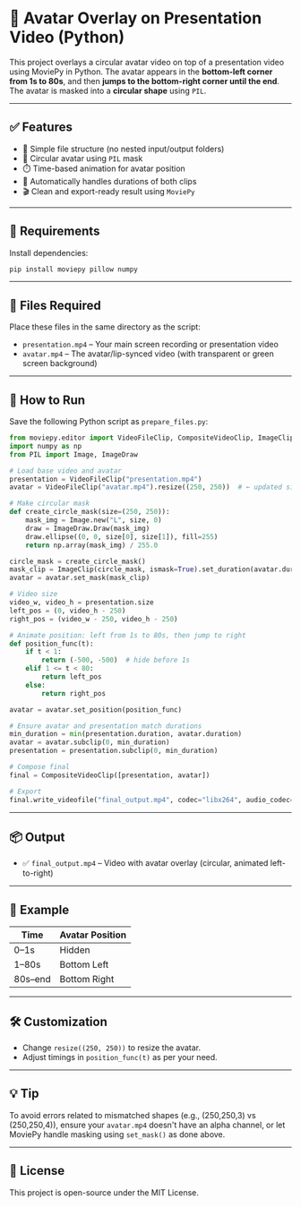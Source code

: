 # 🎥 Avatar Overlay on Presentation Video (Python)

This project overlays a circular avatar video on top of a presentation video using MoviePy in Python. The avatar appears in the **bottom-left corner from 1s to 80s**, and then **jumps to the bottom-right corner until the end**. The avatar is masked into a **circular shape** using `PIL`.

---

## ✅ Features

- 📁 Simple file structure (no nested input/output folders)
- 🎯 Circular avatar using `PIL` mask
- ⏱️ Time-based animation for avatar position
- 🧠 Automatically handles durations of both clips
- 🎬 Clean and export-ready result using `MoviePy`

---

## 🧾 Requirements

Install dependencies:

```bash
pip install moviepy pillow numpy
```

---

## 📂 Files Required

Place these files in the same directory as the script:

- `presentation.mp4` – Your main screen recording or presentation video
- `avatar.mp4` – The avatar/lip-synced video (with transparent or green screen background)

---

## 🚀 How to Run

Save the following Python script as `prepare_files.py`:

```python
from moviepy.editor import VideoFileClip, CompositeVideoClip, ImageClip
import numpy as np
from PIL import Image, ImageDraw

# Load base video and avatar
presentation = VideoFileClip("presentation.mp4")
avatar = VideoFileClip("avatar.mp4").resize((250, 250))  # ← updated size

# Make circular mask
def create_circle_mask(size=(250, 250)):
    mask_img = Image.new("L", size, 0)
    draw = ImageDraw.Draw(mask_img)
    draw.ellipse((0, 0, size[0], size[1]), fill=255)
    return np.array(mask_img) / 255.0

circle_mask = create_circle_mask()
mask_clip = ImageClip(circle_mask, ismask=True).set_duration(avatar.duration)
avatar = avatar.set_mask(mask_clip)

# Video size
video_w, video_h = presentation.size
left_pos = (0, video_h - 250)
right_pos = (video_w - 250, video_h - 250)

# Animate position: left from 1s to 80s, then jump to right
def position_func(t):
    if t < 1:
        return (-500, -500)  # hide before 1s
    elif 1 <= t < 80:
        return left_pos
    else:
        return right_pos

avatar = avatar.set_position(position_func)

# Ensure avatar and presentation match durations
min_duration = min(presentation.duration, avatar.duration)
avatar = avatar.subclip(0, min_duration)
presentation = presentation.subclip(0, min_duration)

# Compose final
final = CompositeVideoClip([presentation, avatar])

# Export
final.write_videofile("final_output.mp4", codec="libx264", audio_codec="aac")
```

---

## 📦 Output

- ✅ `final_output.mp4` – Video with avatar overlay (circular, animated left-to-right)

---

## 📸 Example

| Time     | Avatar Position |
|----------|------------------|
| 0–1s     | Hidden           |
| 1–80s    | Bottom Left      |
| 80s–end  | Bottom Right     |

---

## 🛠️ Customization

- Change `resize((250, 250))` to resize the avatar.
- Adjust timings in `position_func(t)` as per your need.

---

## 💡 Tip

To avoid errors related to mismatched shapes (e.g., (250,250,3) vs (250,250,4)), ensure your `avatar.mp4` doesn't have an alpha channel, or let MoviePy handle masking using `set_mask()` as done above.

---

## 📃 License

This project is open-source under the MIT License.
